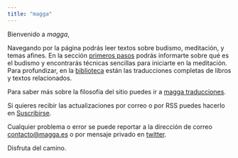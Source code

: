 ```yaml
---
title: "magga"
---
```


Bienvenido a *magga*,

Navegando por la página podrás leer textos sobre budismo, meditación, y temas afines. En la sección [primeros pasos](/primeros-pasos) podrás informarte sobre qué es el budismo y encontrarás técnicas sencillas para iniciarte en la meditación. Para profundizar, en la [biblioteca](/biblioteca) están las traducciones completas de libros y textos relacionados.  

Para saber más sobre la filosofía del sitio puedes ir a [magga traducciones](/magga-traducciones).  

Si quieres recibir las actualizaciones por correo o por RSS puedes hacerlo en [Suscribirse](/suscribirse).  

Cualquier problema o error se puede reportar a la dirección de correo <contacto@magga.es> o por mensaje privado en [twitter](http://twitter.com/magga_es).  

Disfruta del camino.


